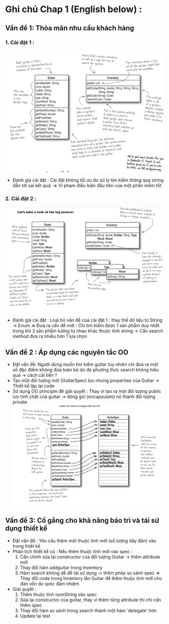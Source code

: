 # Ghi chú Chap 1 (English below) :

## Vấn đề 1: Thỏa mãn nhu cầu khách hàng
### 1. Cài đặt 1 : 
![image](Image\Implement_1.png)
- Đánh giá cài đặt : Cài đặt không tối ưu do xử lý tìm kiếm thông qua string dẫn tới sai kết quả. => Vi phạm điều kiện đầu tiên của một phần mềm tốt 

### 2. Cài đặt 2 : 

![image](Image\Implement_2.png)
- Đánh giá cài đặt : Loại bỏ vấn đề của cài đặt 1 : thay thế dữ liệu từ String -> Enum 
=> Đưa ra vấn đề mới : Chỉ tìm kiếm được 1 sản phẩm duy nhất trong khi 2 sản phẩm tương tự nhau khác thuộc tính string -> Cần search method đưa ra nhiều hơn 1 lựa chọn 

## Vấn đề 2 : Áp dụng các nguyên tắc OO 
- Đặt vấn đề: Người dùng muốn tìm kiếm guitar tuy nhiên chỉ đưa ra một số đặc điểm không đưa toàn bộ do đó phương thức search không hiệu quả -> cách cải tiến ? 
- Tạo một đối tượng mới (GuitarSpec) lưu nhưng properties của Guitar -> Thiết kế lặp lại code 
-  Sử dụng OO  principle để giải quyết : Thay vì tạo ra một đối tượng public lưu tính chất của guitar -> đóng gói (encapsulate) nó thành đối tượng private 
![image](Image\Implement_3.png)

## Vấn đề 3: Cố gắng cho khả năng bảo trì và tái sử dụng thiết kế 
- Đặt vấn đề : Yêu cầu thêm một thuộc tính mới  (số lượng dây đàn) vào trong thiết kế
- Phân tích thiết kế cũ :  Nếu thêm thuộc tính mới vào spec : 
    1. Cần chỉnh sửa lại constructor của đối tượng Guitar -> thêm attribute mới 
    2. Thay đổi hàm addguitar trong Inventory 
    3. Hàm search không dễ để tái sử dụng -> thêm phép so sánh spec 
=> Thay đổi code trong Inventory lẫn  Guitar để thêm thuộc tính mới cho đàn vốn do spec đảm nhiệm 
- Giải quyết : 
    1. Thêm  thuộc tính numString vào spec 
    2. Sửa lại constructor của guitar, thay vì thêm từng attribute thì chỉ cần thêm spec 
    3. Thay đổi hàm so sánh trong search thành một hàm 'delegate' hơn 
    4. Update lại test 
